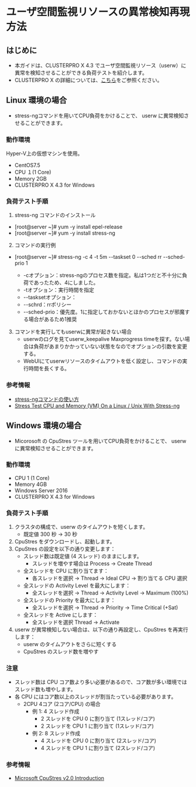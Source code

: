 # ユーザ空間監視リソースの異常検知再現方法
## はじめに
- 本ガイドは、CLUSTERPRO X 4.3 でユーザ空間監視リソース（userw）に異常を検知させることができる負荷テストを紹介します。
- CLUSTERPRO X の詳細については、[こちら](https://jpn.nec.com/clusterpro/clpx/index.html)をご参照ください。

## Linux 環境の場合
- stress-ngコマンドを用いてCPU負荷をかけることで、 userw に異常検知させることができます。

### 動作環境
Hyper-V上の仮想マシンを使用。
- CentOS7.5
- CPU １(1 Core)
- Memory 2GB
- CLUSTERPRO X 4.3 for Windows

### 負荷テスト手順
1. stress-ng コマンドのインストール
- [root@server ~]# yum -y install epel-release
- [root@server ~]# yum -y install stress-ng
	
2. コマンドの実行例
-  [root@server ~]# stress-ng -c 4 -t 5m --taskset 0 --sched rr --sched-prio 1
	
	- -cオプション：stress-ngのプロセス数を指定。私は1つだと不十分に負荷であったため、4にしました。
	 - -tオプション：実行時間を指定
	 - --tasksetオプション：
	 - --schrd：rrポリシー
	 - --sched-prio：優先度。1に指定しておかないとほかのプロセスが邪魔する場合があるため1推奨

3. コマンドを実行してもuserwに異常が起きない場合
	- userwのログを見てuserw_keepalive Maxprogress timeを探す。ない場合は負荷があまりかかっていない状態をなのでオプションの引数を変更する。 
	- WebUIにてuserwリソースのタイムアウトを低く設定し、コマンドの実行時間を長くする。
	
### 参考情報
- [stress-ngコマンドの使い方](https://qiita.com/hana_shin/items/0a3a615274717c89c0a4)
- [Stress Test CPU and Memory (VM) On a Linux / Unix With Stress-ng](https://www.cyberciti.biz/faq/stress-test-linux-unix-server-with-stress-ng/)

## Windows 環境の場合
- Micorosoft の CpuStres ツールを用いてCPU負荷をかけることで、 userw に異常検知させることができます。

### 動作環境
- CPU 1 (1 Core)
- Memory 4GB
- Windows Server 2016
- CLUSTERPRO X 4.3 for Windows

### 負荷テスト手順
1. クラスタの構成で、userw のタイムアウトを短くします。
	- 既定値 300 秒 → 30 秒
1. CpuStres をダウンロードし、起動します。
1. CpuStres の設定を以下の通り変更します：
	- スレッド数は既定値 (4 スレッド) のままにします。
		- スレッドを増やす場合は Process -> Create Thread
	- 全スレッドを CPU に割り当てます：
		- 各スレッドを選択 -> Thread -> Ideal CPU -> 割り当てる CPU 選択
	- 全スレッドの Activity Level を最大にします：
		- 全スレッドを選択 -> Thread -> Activity Level -> Maximum (100%)
	- 全スレッドの Priority を最大にします：
		- 全スレッドを選択 -> Thread -> Priority -> Time Critical (+Sat)
	- 全スレッドを Active にします：
		- 全スレッドを選択 Thread -> Activate
1. userw が異常検知しない場合は、以下の通り再設定し、CpuStres を再実行します：
	- userw のタイムアウトをさらに短くする
	- CpuStres のスレッド数を増やす

### 注意
- スレッド数は CPU コア数より多い必要があるので、コア数が多い環境ではスレッド数も増やします。
- 各 CPU にはコア数以上のスレッドが割当たっている必要があります。
	- 2CPU 4コア (2コア/CPU) の場合
		- 例 1: 4 スレッド作成
			- 2 スレッドを CPU 0 に割り当て (1スレッド/コア)
			- 2 スレッドを CPU 1 に割り当て (1スレッド/コア)
		- 例 2: 8 スレッド作成
			- 4 スレッドを CPU 0 に割り当て (2スレッド/コア)
			- 4 スレッドを CPU 1 に割り当て (2スレッド/コア)

### 参考情報
- [Microsoft CpuStres v2.0 Introduction](https://docs.microsoft.com/ja-jp/sysinternals/downloads/cpustres)
